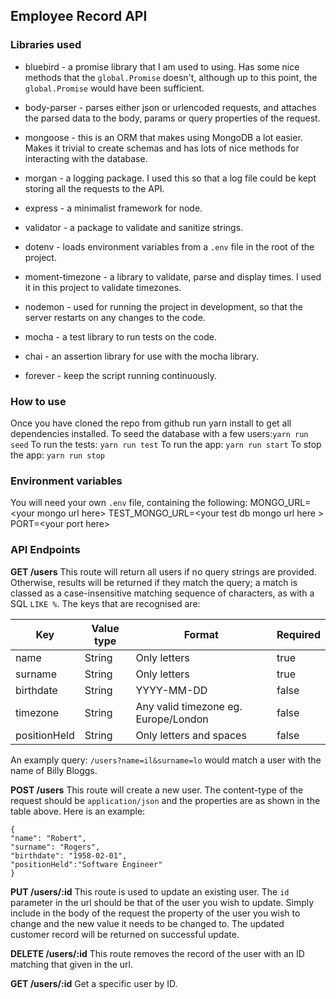 ## Employee Record API

### Libraries used

- bluebird - a promise library that I am used to using. Has some nice methods that the `global.Promise` doesn't, although up to this point, the `global.Promise` would have been sufficient.

- body-parser - parses either json or urlencoded requests, and attaches the parsed data to the body, params or query properties of the request.

- mongoose - this is an ORM that makes using MongoDB a lot easier. Makes it trivial to create schemas and has lots of nice methods for interacting with the database.

- morgan - a logging package. I used this so that a log file could be kept storing all the requests to the API.

- express - a minimalist framework for node.

- validator - a package to validate and sanitize strings.

- dotenv - loads environment variables from a `.env` file in the root of the project.

- moment-timezone - a library to validate, parse and display times. I used it in this project to validate timezones.

- nodemon - used for running the project in development, so that the server restarts on any changes to the code.

- mocha - a test library to run tests on the code.

- chai - an assertion library for use with the mocha library.

- forever - keep the script running continuously.


### How to use
Once you have cloned the repo from github run yarn install to get all dependencies installed.
To seed the database with a few users:`yarn run seed`
To run the tests: `yarn run test`
To run the app: `yarn run start`
To stop the app: `yarn run stop`

### Environment variables
You will need your own `.env` file, containing the following:
MONGO_URL=\<your mongo url here\>
TEST_MONGO_URL=\<your test db mongo url here \>
PORT=\<your port here\>


### API Endpoints

**GET /users**
This route will return all users if no query strings are provided. Otherwise, results will be returned if they match the query; a match is classed as a case-insensitive matching sequence of characters, as with a SQL `LIKE %`.
The keys that are recognised are:

|Key         |Value type|Format                                  |Required
-------------|----------|----------------------------------------|---------
|name        | String   | Only letters                           |true
|surname     | String   | Only letters                           |true
|birthdate   | String   | YYYY-MM-DD                             |false
|timezone    | String   | Any valid timezone eg. Europe/London   |false
|positionHeld| String   | Only letters and spaces                |false

An examply query: `/users?name=il&surname=lo` would match a user with the name of Billy Bloggs.

**POST /users**
This route will create a new user. The content-type of the request should be `application/json` and the properties are as shown in the table above. Here is an example:

  ```
  {
  "name": "Robert",
  "surname": "Rogers",
  "birthdate": "1958-02-01",
  "positionHeld":"Software Engineer"
  }
  ```

**PUT /users/:id**
This route is used to update an existing user. The `id` parameter in the url should be that of the user you wish to update. Simply include in the body of the request the property of the user you wish to change and the new value it needs to be changed to. The updated customer record will be returned on successful update.

**DELETE /users/:id**
This route removes the record of the user with an ID matching that given in the url.

**GET /users/:id**
Get a specific user by ID.




